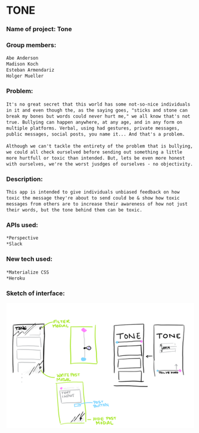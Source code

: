 # TONE

### Name of project: Tone

### Group members:
    Abe Anderson
    Madison Koch
    Esteban Armendariz
    Holger Mueller

### Problem:
    It's no great secret that this world has some not-so-nice individuals in it and even though the, as the saying goes, "sticks and stone can break my bones but words could never hurt me," we all know that's not true. Bullying can happen anywhere, at any age, and in any form on multiple platforms. Verbal, using had gestures, private messages, public messages, social posts, you name it... And that's a problem. 
    
    Although we can't tackle the entirety of the problem that is bullying, we could all check ourselved before sending out something a little more hurtfull or toxic than intended. But, lets be even more honest with ourselves, we're the worst jusdges of ourselves - no objectivity.

### Description:
    This app is intended to give individuals unbiased feedback on how toxic the message they're about to send could be & show how toxic messages from others are to increase their awareness of how not just their words, but the tone behind them can be toxic.

### APIs used:
    *Perspective
    *Slack

### New tech used:
    *Materialize CSS
    *Heroku

### Sketch of interface:

![alt text](./asssets/images/image.png)


